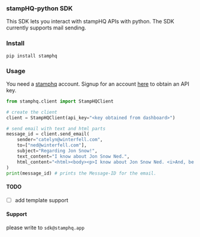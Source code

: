 ### stampHQ-python SDK

This SDK lets you interact with stampHQ APIs with python. The SDK currently supports mail sending.

### Install
```shell
pip install stamphq
```

### Usage
You need a [stamphq](https://www.stamphq.app) account. Signup for an account [here](https://dash.stamphq.app/signup)
to obtain an API key.

```python
from stamphq.client import StampHQClient

# create the client
client = StampHQClient(api_key="<key obtained from dashboard>")

# send email with text and html parts
message_id = client.send_email(
    sender="catelyn@winterfell.com",
    to=["ned@winterfell.com"],
    subject="Regarding Jon Snow!",
    text_content="I know about Jon Snow Ned.",
    html_content="<html><body><p>I know about Jon Snow Ned. <i>And, be careful with Lannisters.</i></p></body></html>",
)
print(message_id) # prints the Message-ID for the email.
```

#### TODO
- [ ] add template support

#### Support
please write to `sdk@stamphq.app`
